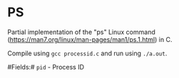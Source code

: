 # PS
Partial implementation of the "ps" Linux command (https://man7.org/linux/man-pages/man1/ps.1.html) in C.

Compile using `gcc processid.c` and run using `./a.out`. </br>

#Fields:#
</textbullet> ```pid``` - Process ID </br>

